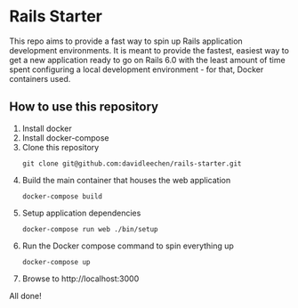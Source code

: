 # Rails Starter
This repo aims to provide a fast way to spin up Rails application development environments. It is meant to provide the
fastest, easiest way to get a new application ready to go on Rails 6.0 with the least amount of time spent configuring
a local development environment - for that, Docker containers used.

## How to use this repository
1. Install docker
1. Install docker-compose
1. Clone this repository
    ```shell script
    git clone git@github.com:davidleechen/rails-starter.git
    ```
1. Build the main container that houses the web application
    ```shell script
    docker-compose build
    ```
1. Setup application dependencies
    ```shell script
    docker-compose run web ./bin/setup
    ```
1. Run the Docker compose command to spin everything up
    ```shell script
    docker-compose up
    ```
1. Browse to http://localhost:3000

All done!